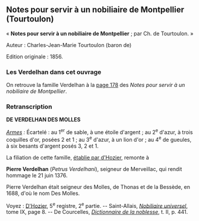 ## Notes pour servir à un nobiliaire de Montpellier (Tourtoulon)

« **Notes pour servir à un nobiliaire de Montpellier** ; par Ch. de Tourtoulon. »

Auteur : Charles-Jean-Marie Tourtoulon (baron de)

Edition originale : 1856.

### Les Verdelhan dans cet ouvrage

On retrouve la famille Verdelhan à la [page 178](http://books.google.fr/books?id=xGgYAAAAMAAJ&pg=PA178&dq=verdelhan+molles&lr=&ei=AxzTSvflKIP-ywTe77DpDQ&q=verdelhan%20molles&f=false) des *Notes pour servir à un nobiliaire de Montpellier*.

### Retranscription

 **DE VERDELHAN DES MOLLES**

*[Armes](armoiries_des_verdelhan) :* Écartelé : au 1<sup>er</sup> de sable, à une étoile d'argent ; au 2<sup>e</sup> d'azur, à trois coquilles d'or, posées 2 et 1 ; au 3<sup>e</sup> d'azur, à un lion d'or ; au 4<sup>e</sup> de gueules, à six besants d'argent posés 3, 2 et 1.

La filiation de cette famille, [établie par d'Hozier](armorial_general_de_france_d_hozier), remonte à

 **Pierre Verdelhan** (*Petrus Verdelhani*), seigneur de Merveillac, qui rendit hommage le 21 juin 1376.

Pierre Verdelhan était seigneur des Molles, de Thonas et de la Bessède, en 1688, d'où le nom Des Molles.

Voyez :
[D'Hozier](armorial_general_de_france_d_hozier), 5<sup>e</sup> registre, 2<sup>e</sup> partie. -- Saint-Allais, *[Nobiliaire universel](nobiliaire_universel_de_france_saint-allais)*, tome IX, page 8. -- De Courcelles, *[Dictionnaire de la noblesse](http://gallica.bnf.fr/ark:/12148/bpt6k36855h.image.r=Verdelhan.f445.langFR)*, t. II, p. 441.
